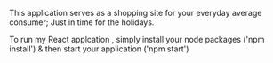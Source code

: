 This application serves as a shopping site for your everyday average consumer; Just in time for the holidays.

To run my React applcation , simply install your node packages ('npm install') & then start your application ('npm start')
